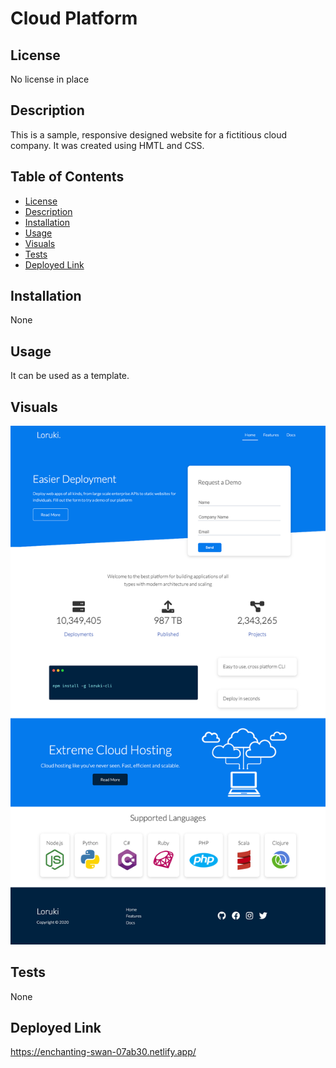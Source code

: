 # Cloud Platform 

## License
No license in place

   
## Description
This is a sample, responsive designed  website for a fictitious cloud company. It was created using HMTL and CSS. 

## Table of Contents

- [License](#license)
- [Description](#description)
- [Installation](#installation)
- [Usage](#usage)
- [Visuals](#visuals)
- [Tests](#tests)
- [Deployed Link](#deployed-link)


## Installation
None

## Usage
It can be used as a template.

## Visuals
![This is a screenshot/demo of the project.](images/screenshot.png)

## Tests
None

## Deployed Link
https://enchanting-swan-07ab30.netlify.app/
